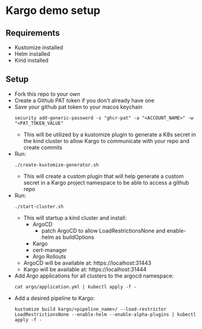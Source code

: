 # Kargo demo setup

## Requirements
- Kustomize installed
- Helm installed
- Kind installed


## Setup
- Fork this repo to your own
- Create a Github PAT token if you don't already have one
- Save your github pat token to your macos keychain
    ```shell
    security add-generic-password -s "ghcr-pat" -a "<ACCOUNT_NAME>" -w "<PAT_TOKEN_VALUE"
    ```
  - This will be utilized by a kustomize plugin to generate a K8s secret in the kind cluster to allow Kargo to communicate with your repo and create commits
- Run:
  ```shell
  ./create-kustomize-generator.sh
  ```
  - This will create a custom plugin that will help generate a custom secret in a Kargo project namespace to be able to access a github repo
- Run:
  ```shell
  ./start-cluster.sh
  ```
  - This will startup a kind cluster and install:
    - ArgoCD
      - patch ArgoCD to allow LoadRestrictionsNone and enable-helm as buildOptions
    - Kargo
    - cert-manager
    - Argo Rollouts
  - ArgoCD will be available at: https://localhost:31443
  - Kargo will be available at: https://localhost:31444
- Add Argo applications for all clusters to the argocd namespace:
  ```shell
  cat argo/application.yml | kubectl apply -f -
  ```
- Add a desired pipeline to Kargo:
  ```shell
  kustomize build kargo/<pipeline_name>/ --load-restrictor LoadRestrictionsNone --enable-helm --enable-alpha-plugins | kubectl apply -f -
  ```
